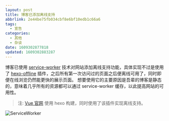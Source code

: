 ```yaml
---
layout: post
title: 博客已添加离线支持
abbrlink: 2e44be75fb034cbf8e6bf10edb1c66a6
tags:
  - 宣告
categories:
  - 其他
  - 杂谈
date: 1609302877818
updated: 1609302883287
---
```


博客已使用 [service-worker](https://developer.mozilla.org/zh-CN/docs/Web/API/Service_Worker_API/Using_Service_Workers) 技术对网站添加离线支持功能，具体实现不过是使用了 [hexo-offline](https://github.com/JLHwung/hexo-offline) 插件，之后所有第一次访问过的页面之后便离线可用了，同时即便在线浏览仍然能更快的展示页面。
想要使用它的主要原因是吾辈的博客是静态的，意味着几乎所有的资源都可以通过 service-worker 缓存，以此提高网站的可用性。

> 注: [Vue 官网](https://vuejs.org/) 使用 hexo 构建，同时使用了该插件实现离线支持。

![ServiceWorker](https://img.rxliuli.com/20200517111759.png)
